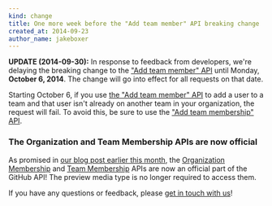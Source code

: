 ```yaml
---
kind: change
title: One more week before the "Add team member" API breaking change
created_at: 2014-09-23
author_name: jakeboxer
---
```


**UPDATE (2014-09-30):** In response to feedback from developers, we're delaying the breaking change to the ["Add team member" API][add-team-member] until Monday, **October 6, 2014**. The change will go into effect for all requests on that date.

Starting October 6, if you use [the "Add team member" API][add-team-member] to add a user to a team and that user isn't already on another team in your organization, the request will fail. To avoid this, be sure to use the ["Add team membership" API][add-team-membership].

### The Organization and Team Membership APIs are now official

As promised in [our blog post earlier this month][finalizing], the [Organization Membership][org-membership-api] and [Team Membership][team-membership-api] APIs are now an official part of the GitHub API! The preview media type is no longer required to access them.

If you have any questions or feedback, please [get in touch with us][contact]!

[add-team-member]: /v3/orgs/teams/#add-team-member
[add-team-membership]: /v3/orgs/teams/#add-team-membership
[finalizing]: /changes/2014-09-16-finalizing-the-organization-and-team-membership-apis/
[org-membership-api]: /changes/2014-08-28-accepting-organization-invitations-from-the-api/
[team-membership-api]: /changes/2014-08-05-team-memberships-api/
[contact]: https://github.com/contact?form[subject]=Organization+and+Team+Membership+APIs
